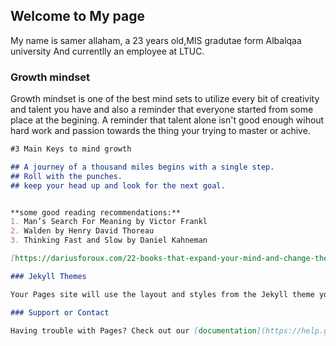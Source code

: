 

## Welcome to My page

My name is samer allaham, a 23 years old,MIS gradutae form Albalqaa university And currentlly an employee at LTUC.

### Growth mindset

Growth mindset is one of the best mind sets to utilize every bit of creativity and talent you have and also a reminder that everyone started from some place at the begining.
A reminder that talent alone isn't good enough wihout hard work and passion towards the thing your trying to master or achive. 

```markdown
#3 Main Keys to mind growth

## A journey of a thousand miles begins with a single step.
## Roll with the punches.
## keep your head up and look for the next goal.


**some good reading recommendations:**
1. Man’s Search For Meaning by Victor Frankl
2. Walden by Henry David Thoreau
3. Thinking Fast and Slow by Daniel Kahneman

[https://dariusforoux.com/22-books-that-expand-your-mind-and-change-the-way-you-live/](link) 

### Jekyll Themes

Your Pages site will use the layout and styles from the Jekyll theme you have selected in your [repository settings](https://github.com/samer-allaham/learning-new-stuff/settings). The name of this theme is saved in the Jekyll `_config.yml` configuration file.

### Support or Contact

Having trouble with Pages? Check out our [documentation](https://help.github.com/categories/github-pages-basics/) or [contact support](https://github.com/contact) and we’ll help you sort it out.
